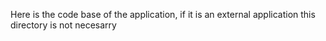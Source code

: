 Here is the code base of the application, if it is an external application this directory is not necesarry